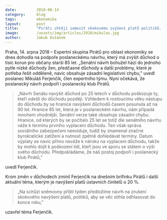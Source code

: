 ```yaml
---
date:         2018-08-14
category:     blog
tags:         ekonomika
layout:       post
title:        "Piráti chtějí zamezit skokovému zvýšení platů politiků. Experti strany také navrhli podpořit navýšení důchodů pro občany nad 85 let "
image:        /assets/img/articles/2018/mikulas.jpg
author:       Jakub Dušánek
---
```


Praha, 14. srpna 2018 – Expertní skupina Pirátů pro oblast ekonomiky se dnes dohodla na podpoře poslaneckému návrhu, který má zvýšit důchod o tisíc korun pro občany starší 85 let. „Senátní návrh bohužel hází do jednoho pytle nízké důchody žen, předčasné důchody a další problémy, které je potřeba řešit odděleně, navíc obsahuje zásadní legislativní chybu,” uvedl poslanec Mikuláš Ferjenčík, člen expertního týmu. Nyní očekává, že poslanecký návrh podpoří i poslanecký klub Pirátů.

> „Návrh Senátu navýšit důchod po 25 letech v důchodu poškozuje ty, kteří odešli do důchodu později. Vzhledem k rostoucímu věku nástupu do důchodu by se hranice navýšení důchodů časem posunula až na 90 let. Hranice 85 let, která je v poslaneckém návrhu, nám připadá mnohem vhodnější. Senátní verze také obsahuje zásadní chybu. Hranice, od kterých by se počítalo 25 let se totiž dle senátního návrhu váže k termínu prvního vyplacení důchodu. Ten však správa sociálního zabezpečení neeviduje, tudíž by znamenal značné byrokratické zatížení a nutnost zpětně dohledávat termíny. Datum výplaty se navíc přímo neváže k nároku na vyplacení důchodu, takže by mohlo dojít k poškození lidí, kteří jsou ve sporu se státem o výši svého důchodu.  Předpokládáme, že náš postoj podpoří i poslanecký klub Pirátů,” 

uvedl Ferjenčík. 

Krom změn v důchodech zmínil Ferjenčík na dnešním brífinku Pirátů i další aktuální téma, kterým je navýšení platů ústavních činitelů o 20 %. 

> „Na schůzi sněmovny příští týden předložíme návrh na zrušení skokového navýšení platů, politiků, aby se věc stihla odhlasovat do konce roku,” 

uzavřel téma Ferjenčík.

